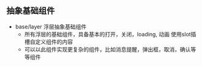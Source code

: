 ## 抽象基础组件
  - base/layer 浮层抽象基础组件
    * 所有浮层的基础组件，具备基本的打开，关闭，loading, 动画 使用slot插槽自定义组件的内容
    * 可以以此组件实现更复杂的组件，比如消息提醒，弹出框，取消，确认等等组件
